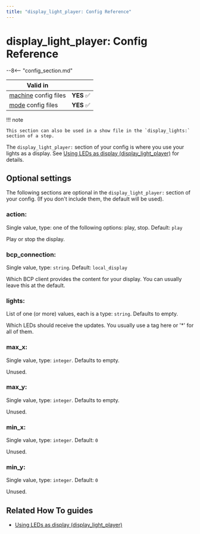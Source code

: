 ```yaml
---
title: "display_light_player: Config Reference"
---
```


# display_light_player: Config Reference

--8<-- "config_section.md"

| Valid in | |
|-----|:----:|
|[machine](instructions/machine_config.md) config files |**YES** :white_check_mark:|
|[mode](instructions/mode_config.md) config files|**YES** :white_check_mark:|

!!! note

    This section can also be used in a show file in the `display_lights:`
    section of a step.

The `display_light_player:` section of your config is where you use your
lights as a display. See
[Using LEDs as display (display_light_player)](../config_players/display_light_player.md) for
details.

## Optional settings

The following sections are optional in the `display_light_player:`
section of your config. (If you don't include them, the default will be
used).

### action:

Single value, type: one of the following options: play, stop. Default:
`play`

Play or stop the display.

### bcp_connection:

Single value, type: `string`. Default: `local_display`

Which BCP client provides the content for your display. You can usually
leave this at the default.

### lights:

List of one (or more) values, each is a type: `string`. Defaults to
empty.

Which LEDs should receive the updates. You usually use a tag here or
'\*' for all of them.

### max_x:

Single value, type: `integer`. Defaults to empty.

Unused.

### max_y:

Single value, type: `integer`. Defaults to empty.

Unused.

### min_x:

Single value, type: `integer`. Default: `0`

Unused.

### min_y:

Single value, type: `integer`. Default: `0`

Unused.

## Related How To guides

* [Using LEDs as display (display_light_player)](../config_players/display_light_player.md)
